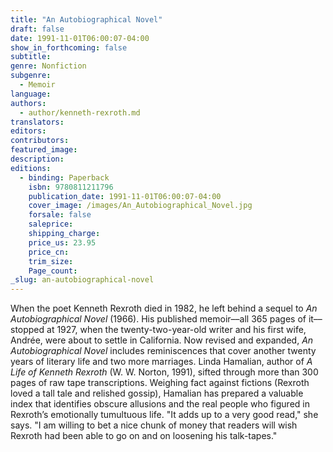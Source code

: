```yaml
---
title: "An Autobiographical Novel"
draft: false
date: 1991-11-01T06:00:07-04:00
show_in_forthcoming: false
subtitle:
genre: Nonfiction
subgenre:
  - Memoir
language:
authors:
  - author/kenneth-rexroth.md
translators:
editors:
contributors:
featured_image:
description:
editions:
  - binding: Paperback
    isbn: 9780811211796
    publication_date: 1991-11-01T06:00:07-04:00
    cover_image: /images/An_Autobiographical_Novel.jpg
    forsale: false
    saleprice:
    shipping_charge:
    price_us: 23.95
    price_cn:
    trim_size:
    Page_count:
_slug: an-autobiographical-novel
---
```


When the poet Kenneth Rexroth died in 1982, he left behind a sequel to _An Autobiographical Novel_ (1966). His published memoir––all 365 pages of it––stopped at 1927, when the twenty-two-year-old writer and his first wife, Andrée, were about to settle in California. Now revised and expanded, _An Autobiographical Novel_ includes reminiscences that cover another twenty years of literary life and two more marriages. Linda Hamalian, author of _A Life of Kenneth Rexroth_ (W. W. Norton, 1991), sifted through more than 300 pages of raw tape transcriptions. Weighing fact against fictions (Rexroth loved a tall tale and relished gossip), Hamalian has prepared a valuable index that identifies obscure allusions and the real people who figured in Rexroth’s emotionally tumultuous life. "It adds up to a very good read," she says. "I am willing to bet a nice chunk of money that readers will wish Rexroth had been able to go on and on loosening his talk-tapes."

